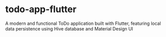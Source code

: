# todo-app-flutter
A modern and functional ToDo application built with Flutter, featuring local data persistence using Hive database and Material Design UI
